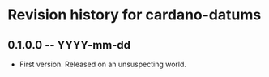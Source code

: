 # Revision history for cardano-datums

## 0.1.0.0 -- YYYY-mm-dd

* First version. Released on an unsuspecting world.

